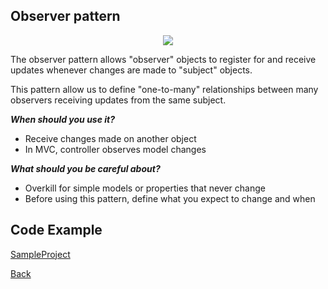 ##  Observer pattern

<p align="center">
  <image src="images/observer.png"></image>
</p>



The observer pattern allows "observer" objects to register for and receive updates whenever changes are made to "subject" objects.

This pattern allow us to define "one-to-many" relationships between many observers receiving updates from the same subject.

***When should you use it?***

- Receive changes made on another object
- In MVC, controller observes model changes

***What should you be careful about?***
- Overkill for simple models or properties that never change
- Before using this pattern, define what you expect to change and when

## Code Example
[SampleProject]

[SampleProject]: ../samples/Observer-pattern/ "SampleProject"






[Back]

[Back]: ../README.md "Back"

